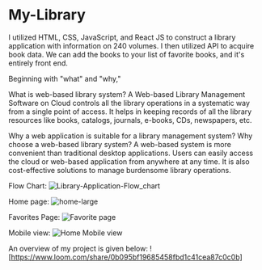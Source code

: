 # My-Library
I utilized HTML, CSS, JavaScript, and React JS to construct a library application with information on 240 volumes. I then utilized API to acquire book data. We can add the books to your list of favorite books, and it's entirely front end. 

Beginning with "what" and "why," 

What is web-based library system?
    A Web-based Library Management Software on Cloud controls all the library operations in a systematic way from a single point of access. It helps in keeping records of all the library resources like books, catalogs, journals, e-books, CDs, newspapers, etc.

Why a web application is suitable for a library management system?
    Why choose a web-based library system? A web-based system is more convenient than traditional desktop applications. Users can easily access the cloud or web-based application from anywhere at any time. It is also cost-effective solutions to manage burdensome library operations.


Flow Chart:
![Library-Application-Flow_chart](https://user-images.githubusercontent.com/110757279/192080994-c1ded2f0-7749-47ed-b697-4d2e2747231d.jpg)

Home page:
![home-large](https://user-images.githubusercontent.com/110757279/190892262-92b3a320-84f1-4c11-9f98-9101d03ba298.png)

Favorites Page:
![Favorite page](https://user-images.githubusercontent.com/110757279/190892330-68903a9a-a8d1-492a-9fa0-af3e5aaaacbf.png)

Mobile view:
![Home Mobile view](https://user-images.githubusercontent.com/110757279/190892417-ece3d350-8536-416c-b43e-f070be23f6df.png)

An overview of my project is given below: 
![https://www.loom.com/share/0b095bf19685458fbd1c41cea87c0c0b]

